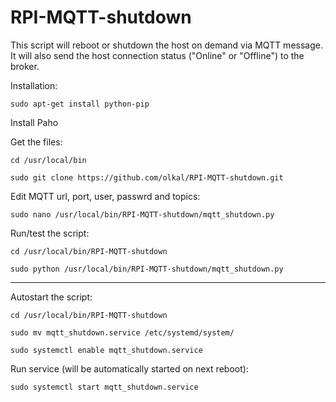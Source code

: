 # RPI-MQTT-shutdown
This script will reboot or shutdown the host on demand via MQTT message. 
It will also send the host connection status ("Online" or "Offline") to the broker.

Installation:

`sudo apt-get install python-pip`

Install Paho

Get the files:

`cd /usr/local/bin`

`sudo git clone https://github.com/olkal/RPI-MQTT-shutdown.git`

Edit MQTT url, port, user, passwrd and topics:

`sudo nano /usr/local/bin/RPI-MQTT-shutdown/mqtt_shutdown.py`

Run/test the script: 

`cd /usr/local/bin/RPI-MQTT-shutdown`

`sudo python /usr/local/bin/RPI-MQTT-shutdown/mqtt_shutdown.py`

******************************
Autostart the script:

`cd /usr/local/bin/RPI-MQTT-shutdown`

`sudo mv mqtt_shutdown.service /etc/systemd/system/`

`sudo systemctl enable mqtt_shutdown.service`

Run service (will be automatically started on next reboot):

`sudo systemctl start mqtt_shutdown.service`
